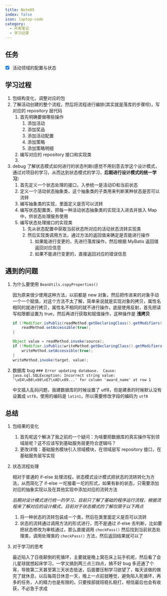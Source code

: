 ```yaml
---
title: Note05
index: false
icon: laptop-code
category:
  - 开发笔记
  - 学习记录
---
```


## 任务

- [x] 活动领域的配置与状态

## 学习过程

1. 包结构变化，调整对应的包
2. 了解活动创建的整个流程，然后将流程进行编排(其实就是落库的步骤呗)，写对应的 repository 层代码
   1. 首先明确要做哪些操作
      1. 添加活动
      2. 添加奖品
      3. 添加活动配置
      4. 添加策略
      5. 添加策略明细
   2. 编写对应的 repository 接口和实现类
   3. 
3. debug 了解状态模式如何进行的状态判断(感觉不用刻意去学这个设计模式，通过对项目的学习，从而达到状态模式的学习，**后期进行设计模式的统一学习**）
   1. 首先定义一个状态处理的接口，入参统一是活动ID和当前状态
   2. 定义一个活动状态抽象类，这个抽象类的子类用来判断某种状态是否可以流转
   3. 编写抽象类的实现，里面定义是否可以流转
   4. 编写状态配置类，把每一种活动状态抽象类的实现注入进去并放入 Map 中，供状态处理服务使用
   5. 编写状态处理接口的实现类
      1. 先从状态配置中获取当前状态所对应的活动状态流转实现类
      2. 然后实现类调用方法，通过方法的返回值来确定是否能进行操作
         1. 如果能进行变更的，先进行落库操作，然后根据 MyBatis 返回值返回对应信息
         2. 如果不能进行变更的，直接返回对应的错误信息

## 遇到的问题

1. 为什么要使用 `BeanUtils.copyProperties()`

   因为原来很少使用这种方法，以前都是 new 对象，然后把传进来的对象手动一个一个赋值，对这个方法不太了解，简单来说就是实现对象的拷贝，属性名相同的就进行拷贝，属性名不相同的就不进行操作，底层使用反射，首先把读写权限都设置为 true，然后再进行获取和赋值操作，这种操作是 **浅拷贝**

   ```java
   if (!Modifier.isPublic(readMethod.getDeclaringClass().getModifiers())) {
       readMethod.setAccessible(true);
   }
   
   Object value = readMethod.invoke(source);
   if (!Modifier.isPublic(writeMethod.getDeclaringClass().getModifiers())) {
       writeMethod.setAccessible(true);
   }
   writeMethod.invoke(target, value);
   ```

2. 数据库 bug `### Error updating database.  Cause: java.sql.SQLException: Incorrect string value: '\xE4\xB8\x80\xE7\xAD\x89...' for column 'award_name' at row 1`

   中文插入乱码问题，我建数据库的时候设置了 utf8，但是建表的时候默认没有设置成 `utf8`，使用的编码是 `latin1`，所以需要修改字段的编码为 `utf8`

## 总结

1. 包结果的变化

   1. 首先呢这个解决了我之前的一个疑问：为啥要把数据库的真实操作写到领域层呢？这不应该写到基础服务层更符合逻辑吗？
   2. 更改详情：基础服务模块引入领域模块，在领域层写 repository 接口，在基础服务层写实现

2. 状态流程处理

   相对于普通的 if-else 处理流程，状态模式设计模式把状态的流转转化为方法，从而简化了 if-else 一坨接着一坨的形式，如果有新的状态，只需要添加对应的抽象实现以及在其他实现中添加对应的流转方法

   *后期对设计模式进行统一的学习，目前只了解了基础的程序运行流程，根据流程来了解对应的设计模式，目前对于状态模式的了解仅限于以下两点*

   1. 将一种状态的流转包装成一个类，然后在类里面定义是否可以流转
   2. 状态的流转通过调用方法的形式进行，而不是通过 if-else 去判断，比如要把状态修改为审核通过，那么直接调用 `checkPass()` 然后找到当前状态处理类，调用处理类的 `checkPass()` 方法，然后返回结果就可以了

3. 对于学习的思考

   最近陷入了日夜颠倒的死循环，主要就是晚上窝在床上玩手机呢，然后看了会儿星球就想起床学习，一学又搞到两三点三四点，搞不好 bug 多还通了个宵，导致第二天甚至第三天状态低迷，后面要压制学习欲望了，每天该做的做完了就休息，以后每周日休息一天，晚上一点前就睡觉，避免陷入死循环，再多的任务，人的精力也是有限的，只要按部就班稳扎稳打，相信最后也会有收获，不必急于求成
